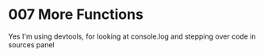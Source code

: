 # 007 More Functions

Yes I'm using devtools, for looking at console.log and stepping over code in sources panel